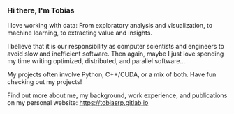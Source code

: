 ### Hi there, I'm Tobias

I love working with data: From exploratory analysis and visualization, to machine learning, to extracting value and insights.

I believe that it is our responsibility as computer scientists and engineers to avoid slow and inefficient software. Then again, maybe I just love spending my time writing optimized, distributed, and parallel software...

My projects often involve Python, C++/CUDA, or a mix of both. Have fun checking out my projects!

Find out more about me, my background, work experience, and publications on my personal website: https://tobiasrp.gitlab.io
